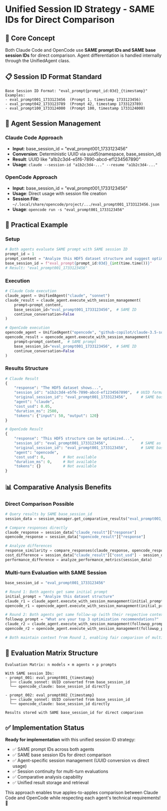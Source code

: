 # Unified Session ID Strategy - SAME IDs for Direct Comparison

## 🎯 Core Concept
Both Claude Code and OpenCode use **SAME prompt IDs and SAME base session IDs** for direct comparison. Agent differentiation is handled internally through the UnifiedAgent class.

## 📋 Session ID Format Standard
```
Base Session ID Format: "eval_prompt{prompt_id:03d}_{timestamp}"
Examples:
- eval_prompt001_1733123456  (Prompt 1, timestamp 1733123456)
- eval_prompt042_1733123789  (Prompt 42, timestamp 1733123789)  
- eval_prompt100_1733124000  (Prompt 100, timestamp 1733124000)
```

## 🔄 Agent Session Management

### Claude Code Approach
- **Input**: base_session_id = "eval_prompt001_1733123456"
- **Conversion**: Deterministic UUID via uuid5(namespace, base_session_id)  
- **Result**: UUID like "a1b2c3d4-e5f6-7890-abcd-ef1234567890"
- **Usage**: `claude --session-id "a1b2c3d4-..." --resume "a1b2c3d4-..."`

### OpenCode Approach  
- **Input**: base_session_id = "eval_prompt001_1733123456"
- **Usage**: Direct usage with session file creation
- **Session File**: `~/.local/share/opencode/project/.../eval_prompt001_1733123456.json`
- **Usage**: `opencode run -s "eval_prompt001_1733123456"`

## 🧪 Practical Example

### Setup
```python
# Both agents evaluate SAME prompt with SAME session ID
prompt_id = 1
prompt_content = "Analyze this HDF5 dataset structure and suggest optimizations"
base_session_id = f"eval_prompt{prompt_id:03d}_{int(time.time())}"
# Result: "eval_prompt001_1733123456"
```

### Execution
```python
# Claude Code execution
claude_agent = UnifiedAgent("claude", "sonnet")
claude_result = claude_agent.execute_with_session_management(
    prompt=prompt_content,
    base_session_id="eval_prompt001_1733123456",  # SAME ID
    continue_conversation=False
)

# OpenCode execution  
opencode_agent = UnifiedAgent("opencode", "github-copilot/claude-3.5-sonnet")
opencode_result = opencode_agent.execute_with_session_management(
    prompt=prompt_content,  # SAME prompt
    base_session_id="eval_prompt001_1733123456",  # SAME ID  
    continue_conversation=False
)
```

### Results Structure
```python
# Claude Result
{
    "response": "The HDF5 dataset shows...",
    "session_id": "a1b2c3d4-e5f6-7890-abcd-ef1234567890",  # UUID format
    "original_session_id": "eval_prompt001_1733123456",      # SAME base ID
    "agent": "claude",
    "cost_usd": 0.05,
    "duration_ms": 2500,
    "tokens": {"input": 50, "output": 120}
}

# OpenCode Result  
{
    "response": "This HDF5 structure can be optimized...", 
    "session_id": "eval_prompt001_1733123456",               # SAME as base ID
    "original_session_id": "eval_prompt001_1733123456",      # SAME base ID
    "agent": "opencode",
    "cost_usd": 0,        # Not available
    "duration_ms": 0,     # Not available  
    "tokens": {}          # Not available
}
```

## 📊 Comparative Analysis Benefits

### Direct Comparison Possible
```python
# Query results by SAME base_session_id
session_data = session_manager.get_comparative_results("eval_prompt001_1733123456")

# Compare responses directly
claude_response = session_data["claude_result"]["response"]
opencode_response = session_data["opencode_result"]["response"]

# Analyze differences
response_similarity = compare_responses(claude_response, opencode_response)
cost_difference = session_data["claude_result"]["cost_usd"] - session_data["opencode_result"]["cost_usd"]
performance_difference = analyze_performance_metrics(session_data)
```

### Multi-turn Evaluation with SAME Session
```python
base_session_id = "eval_prompt001_1733123456"

# Round 1: Both agents get same initial prompt
initial_prompt = "Analyze this dataset structure"
claude_r1 = claude_agent.execute_with_session_management(initial_prompt, base_session_id, False)
opencode_r1 = opencode_agent.execute_with_session_management(initial_prompt, base_session_id, False)

# Round 2: Both agents get same follow-up (with their respective context)
followup_prompt = "What are your top 3 optimization recommendations?"
claude_r2 = claude_agent.execute_with_session_management(followup_prompt, base_session_id, True)
opencode_r2 = opencode_agent.execute_with_session_management(followup_prompt, base_session_id, True)

# Both maintain context from Round 1, enabling fair comparison of multi-turn capabilities
```

## 🎯 Evaluation Matrix Structure

```
Evaluation Matrix: n models × m agents × p prompts

With SAME session IDs:
- prompt_001: eval_prompt001_{timestamp}
  ├── claude_sonnet: UUID converted from base_session_id  
  └── opencode_claude: base_session_id directly

- prompt_002: eval_prompt002_{timestamp}  
  ├── claude_sonnet: UUID converted from base_session_id
  └── opencode_claude: base_session_id directly

Results stored with SAME base_session_id for direct comparison
```

## ✅ Implementation Status

**Ready for implementation** with this unified session ID strategy:
- ✅ SAME prompt IDs across both agents
- ✅ SAME base session IDs for direct comparison
- ✅ Agent-specific session management (UUID conversion vs direct usage)  
- ✅ Session continuity for multi-turn evaluations
- ✅ Comparative analysis capability
- ✅ Unified result storage and retrieval

This approach enables true apples-to-apples comparison between Claude Code and OpenCode while respecting each agent's technical requirements! 🚀
